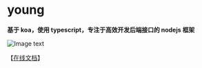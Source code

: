 # young

**基于 koa，使用 typescript，专注于高效开发后端接口的 nodejs 框架**

![Image text](https://gitee.com/FenDou2014/young/raw/master/logo.svg)

【<a href="http://youngjs.pcyang.cn" target="_blank">在线文档</a>】
